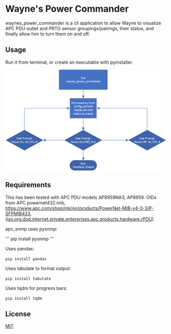 # Wayne's Power Commander

waynes_power_commander is a cli application to allow Wayne to visualize APC PDU outlet and PRTG sensor groupings/pairings, their status, and finally allow him to turn them on and off.

## Usage

Run it from terminal, or create an executable with pyinstaller.

![interface flow](https://github.com/timothyquan/waynes_power_commander/blob/master/interface_flow.png?raw=true)

## Requirements

This has been tested with APC PDU models AP8959NA3, AP8959. OIDs from APC powernet432.mib, https://www.apc.com/shop/mk/en/products/PowerNet-MIB-v4-3-3/P-SFPMIB433,(iso.org.dod.internet.private.enterprises.apc.products.hardware.rPDU) 

apc_snmp uses pysnmp:

'''
pip install pysnmp
'''

Uses pandas:


`pip install pandas`

Uses tabulate to format output:

`pip install tabulate`

Uses tqdm for progress bars:

`pip install tqdm`



## License

[MIT](https://choosealicense.com/licenses/mit/)
